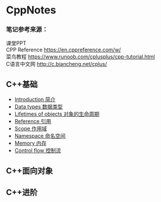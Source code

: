 # CppNotes
### 笔记参考来源：  
课堂PPT  
CPP Reference https://en.cppreference.com/w/  
菜鸟教程 https://www.runoob.com/cplusplus/cpp-tutorial.html  
C语言中文网 http://c.biancheng.net/cplus/

## C++基础
* [Introduction 简介](./Notehub/Introduction%20简介.md)  
* [Data types 数据类型](./Notehub/Data%20types%20数据类型.md)  
* [Lifetimes of objects 对象的生命周期](./Notehub/Lifetimes%20of%20objects%20对象的生命周期.md)  
* [Reference 引用](./Notehub/Reference%20引用.md)  
* [Scope 作用域](./Notehub/Scope%20作用域.md)
* [Namespace 命名空间](./Notehub/Namespace%20命名空间.md)  
* [Memory 内存](./Notehub/Memory%20内存.md)  
* [Control flow 控制流](./Notehub/Control%20flow%20控制流.md)  

## C++面向对象
## C++进阶
